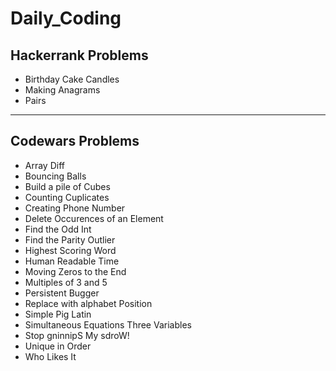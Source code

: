 # Daily_Coding

## Hackerrank Problems

- Birthday Cake Candles
- Making Anagrams
- Pairs

---

## Codewars Problems

- Array Diff
- Bouncing Balls
- Build a pile of Cubes
- Counting Cuplicates
- Creating Phone Number
- Delete Occurences of an Element
- Find the Odd Int
- Find the Parity Outlier
- Highest Scoring Word
- Human Readable Time
- Moving Zeros to the End
- Multiples of 3 and 5
- Persistent Bugger
- Replace with alphabet Position
- Simple Pig Latin
- Simultaneous Equations Three Variables
- Stop gninnipS My sdroW!
- Unique in Order
- Who Likes It
